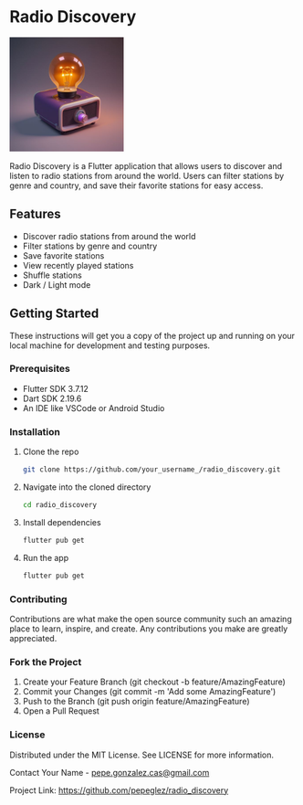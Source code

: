 # Radio Discovery

<img src="./assets/images/app_icon.png" width="200" height="200">

Radio Discovery is a Flutter application that allows users to discover and listen to radio stations from around the world. Users can filter stations by genre and country, and save their favorite stations for easy access.

## Features

- Discover radio stations from around the world
- Filter stations by genre and country
- Save favorite stations
- View recently played stations
- Shuffle stations
- Dark / Light mode

## Getting Started

These instructions will get you a copy of the project up and running on your local machine for development and testing purposes.

### Prerequisites

- Flutter SDK 3.7.12
- Dart SDK 2.19.6
- An IDE like VSCode or Android Studio

### Installation

1. Clone the repo
   ```sh
   git clone https://github.com/your_username_/radio_discovery.git
2. Navigate into the cloned directory
   ```sh
   cd radio_discovery
3. Install dependencies
   ```sh
   flutter pub get
5. Run the app
   ```sh
   flutter pub get

### Contributing
Contributions are what make the open source community such an amazing place to learn, inspire, and create. Any contributions you make are greatly appreciated.

### Fork the Project
1. Create your Feature Branch (git checkout -b feature/AmazingFeature)
2. Commit your Changes (git commit -m 'Add some AmazingFeature')
3. Push to the Branch (git push origin feature/AmazingFeature)
4. Open a Pull Request

### License
Distributed under the MIT License. See LICENSE for more information.

Contact
Your Name - pepe.gonzalez.cas@gmail.com

Project Link: https://github.com/pepeglez/radio_discovery



